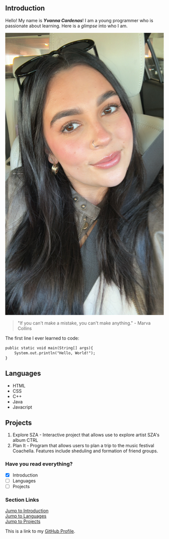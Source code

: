 ## Introduction
Hello! My name is ***Yvanna Cardenas***! I am a young programmer who is passionate about learning. Here is a _glimpse_ into who I am.

![Me](me.jpg)
> "If you can't make a mistake, you can't make anything." - Marva Collins

The first line I ever learned to code:
```
public static void main(String[] args){
    System.out.println("Hello, World!");
}
```
## Languages
- HTML
- CSS
- C++
- Java
- Javacript

## Projects 
1. Explore SZA - Interactive project that allows use to explore artist SZA's album CTRL
2. Plan It - Program that allows users to plan a trip to the music festival Coachella. Features include sheduling and formation of friend groups.

### Have you read everything?
- [x] Introduction
- [ ] Languages
- [ ] Projects 
  
### Section Links
[Jump to Introduction](#introduction) <br>
[Jump to Languages](#languages) <br>
[Jump to Projects](#projects) 

This is a link to my [GitHub Profile](hhttps://github.com/yvcardenas).